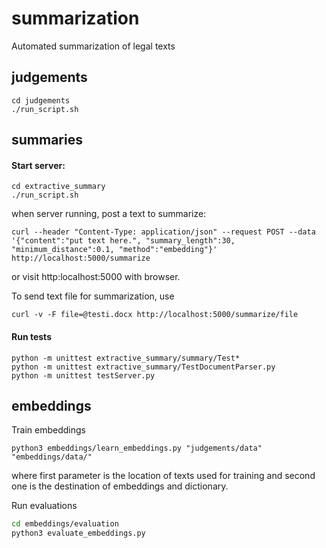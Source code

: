 # summarization
Automated summarization of legal texts

## judgements

```
cd judgements
./run_script.sh
```

## summaries

#### Start server:
```
cd extractive_summary
./run_script.sh
```

when server running, post a text to summarize: 
```
curl --header "Content-Type: application/json" --request POST --data '{"content":"put text here.", "summary_length":30, "minimum_distance":0.1, "method":"embedding"}' http://localhost:5000/summarize
```

or visit http:localhost:5000 with browser.

To send text file for summarization, use
```
curl -v -F file=@testi.docx http://localhost:5000/summarize/file
```

#### Run tests
```
python -m unittest extractive_summary/summary/Test*
python -m unittest extractive_summary/TestDocumentParser.py
python -m unittest testServer.py
```

## embeddings

Train embeddings

```
python3 embeddings/learn_embeddings.py "judgements/data" "embeddings/data/"
```
where first parameter is the location of texts used for training and second one is the destination of embeddings and dictionary.

Run evaluations
```bash
cd embeddings/evaluation
python3 evaluate_embeddings.py
```